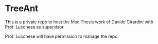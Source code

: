 # TreeAnt

This is a private repo to host the Msc Thesis work of Davide Girardini with Prof. Lucchese as supervisor.

Prof. Lucchese will have permission to manage the repo.
